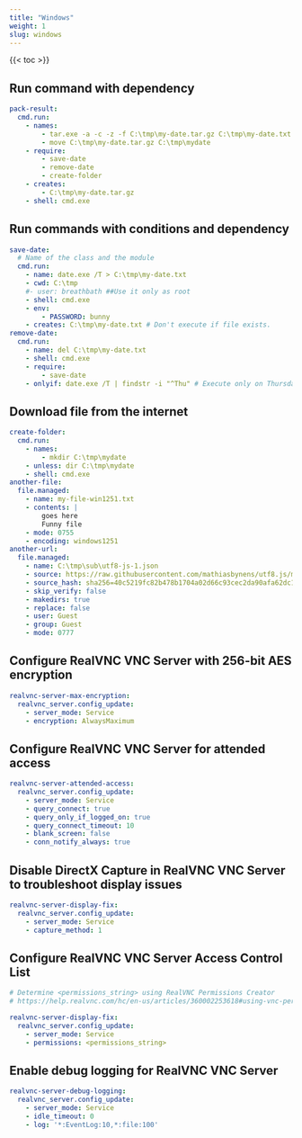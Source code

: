 ```yaml
---
title: "Windows"
weight: 1
slug: windows
---
```

{{< toc >}}

## Run command with dependency

```yaml
pack-result:
  cmd.run:
    - names:
        - tar.exe -a -c -z -f C:\tmp\my-date.tar.gz C:\tmp\my-date.txt
        - move C:\tmp\my-date.tar.gz C:\tmp\mydate
    - require:
        - save-date
        - remove-date
        - create-folder
    - creates:
        - C:\tmp\my-date.tar.gz
    - shell: cmd.exe
```

## Run commands with conditions and dependency

```yaml
save-date:
  # Name of the class and the module
  cmd.run:
    - name: date.exe /T > C:\tmp\my-date.txt
    - cwd: C:\tmp
    #- user: breathbath ##Use it only as root
    - shell: cmd.exe
    - env:
        - PASSWORD: bunny
    - creates: C:\tmp\my-date.txt # Don't execute if file exists.
remove-date:
  cmd.run:
    - name: del C:\tmp\my-date.txt
    - shell: cmd.exe
    - require:
        - save-date
    - onlyif: date.exe /T | findstr -i "^Thu" # Execute only on Thursdays
```

## Download file from the internet

```yaml
create-folder:
  cmd.run:
    - names:
        - mkdir C:\tmp\mydate
    - unless: dir C:\tmp\mydate
    - shell: cmd.exe
another-file:
  file.managed:
    - name: my-file-win1251.txt
    - contents: |
        goes here
        Funny file
    - mode: 0755
    - encoding: windows1251
another-url:
  file.managed:
    - name: C:\tmp\sub\utf8-js-1.json
    - source: https://raw.githubusercontent.com/mathiasbynens/utf8.js/master/package.json
    - source_hash: sha256=40c5219fc82b478b1704a02d66c93cec2da90afa62dc18d7af06c6130d9966ed
    - skip_verify: false
    - makedirs: true
    - replace: false
    - user: Guest
    - group: Guest
    - mode: 0777
```

## Configure RealVNC VNC Server with 256-bit AES encryption

```yaml
realvnc-server-max-encryption:
  realvnc_server.config_update:
    - server_mode: Service
    - encryption: AlwaysMaximum
```

## Configure RealVNC VNC Server for attended access

```yaml
realvnc-server-attended-access:
  realvnc_server.config_update:
    - server_mode: Service
    - query_connect: true
    - query_only_if_logged_on: true
    - query_connect_timeout: 10
    - blank_screen: false
    - conn_notify_always: true
```

## Disable DirectX Capture in RealVNC VNC Server to troubleshoot display issues

```yaml
realvnc-server-display-fix:
  realvnc_server.config_update:
    - server_mode: Service
    - capture_method: 1
```

## Configure RealVNC VNC Server Access Control List

```yaml
# Determine <permissions_string> using RealVNC Permissions Creator
# https://help.realvnc.com/hc/en-us/articles/360002253618#using-vnc-permissions-creator-0-2

realvnc-server-display-fix:
  realvnc_server.config_update:
    - server_mode: Service
    - permissions: <permissions_string>
```

## Enable debug logging for RealVNC VNC Server

```yaml
realvnc-server-debug-logging:
  realvnc_server.config_update:
    - server_mode: Service
    - idle_timeout: 0
    - log: '*:EventLog:10,*:file:100'
```
